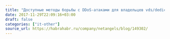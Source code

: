 ```yaml
---
title: "Доступные методы борьбы с DDoS-атаками для владельцев vds/dedicated серверов с Linux"
date: 2017-11-29T22:09:16+03:00
draft: false
categories: ["it-other"]
source_url: https://habrahabr.ru/company/netangels/blog/149302/
---
```


<!--more-->
